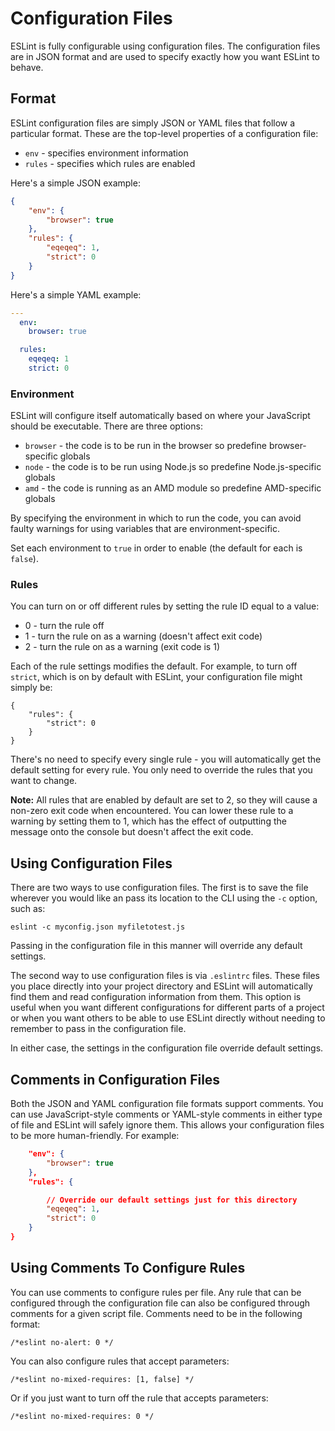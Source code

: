 # Configuration Files

ESLint is fully configurable using configuration files. The configuration files are in JSON format and are used to specify exactly how you want ESLint to behave.

## Format

ESLint configuration files are simply JSON or YAML files that follow a particular format. These are the top-level properties of a configuration file:

* `env` - specifies environment information
* `rules` - specifies which rules are enabled

Here's a simple JSON example:

```json
{
    "env": {
        "browser": true
    },
    "rules": {
        "eqeqeq": 1,
        "strict": 0
    }
}
```

Here's a simple YAML example:

```yaml
---
  env:
    browser: true

  rules:
    eqeqeq: 1
    strict: 0
```

### Environment

ESLint will configure itself automatically based on where your JavaScript should be executable. There are three options:

* `browser` - the code is to be run in the browser so predefine browser-specific globals
* `node` - the code is to be run using Node.js so predefine Node.js-specific globals
* `amd` - the code is running as an AMD module so predefine AMD-specific globals

By specifying the environment in which to run the code, you can avoid faulty warnings for using variables that are environment-specific.

Set each environment to `true` in order to enable (the default for each is `false`).

### Rules

You can turn on or off different rules by setting the rule ID equal to a value:

* 0 - turn the rule off
* 1 - turn the rule on as a warning (doesn't affect exit code)
* 2 - turn the rule on as a warning (exit code is 1)

Each of the rule settings modifies the default. For example, to turn off `strict`, which is on by default with ESLint, your configuration file might simply be:

```
{
    "rules": {
        "strict": 0
    }
}
```

There's no need to specify every single rule - you will automatically get the default setting for every rule. You only need to override the rules that you want to change.

**Note:** All rules that are enabled by default are set to 2, so they will cause a non-zero exit code when encountered. You can lower these rule to a warning by setting them to 1, which has the effect of outputting the message onto the console but doesn't affect the exit code.

## Using Configuration Files

There are two ways to use configuration files. The first is to save the file wherever you would like an pass its location to the CLI using the `-c` option, such as:

    eslint -c myconfig.json myfiletotest.js

Passing in the configuration file in this manner will override any default settings.

The second way to use configuration files is via `.eslintrc` files. These files you place directly into your project directory and ESLint will automatically find them and read configuration information from them. This option is useful when you want different configurations for different parts of a project or when you want others to be able to use ESLint directly without needing to remember to pass in the configuration file.

In either case, the settings in the configuration file override default settings.

## Comments in Configuration Files

Both the JSON and YAML configuration file formats support comments. You can use JavaScript-style comments or YAML-style comments in either type of file and ESLint will safely ignore them. This allows your configuration files to be more human-friendly. For example:

```json
    "env": {
        "browser": true
    },
    "rules": {

        // Override our default settings just for this directory
        "eqeqeq": 1,
        "strict": 0
    }
}
```

## Using Comments To Configure Rules

You can use comments to configure rules per file. Any rule that can be configured through the configuration file can also be configured through comments for a given script file. Comments need to be in the following format:

    /*eslint no-alert: 0 */

You can also configure rules that accept parameters:

    /*eslint no-mixed-requires: [1, false] */

Or if you just want to turn off the rule that accepts parameters:

    /*eslint no-mixed-requires: 0 */

